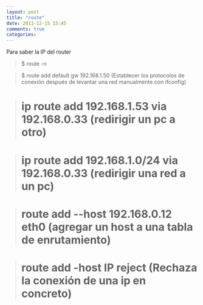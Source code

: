 ```yaml
---
layout: post
title: "route"
date: 2013-12-15 15:45
comments: true
categories: 
---
```

Para saber la IP del router

>$ route -n

>$ route add default gw 192.168.1.50 (Establecer los protocolos de conexión después de levantar una red manualmente con ifconfig)

># ip route add 192.168.1.53 via 192.168.0.33 (redirigir un pc a otro)

># ip route add 192.168.1.0/24 via 192.168.0.33 (redirigir una red a un pc)

># route add --host 192.168.0.12 eth0 (agregar un host a una tabla de enrutamiento)

># route add -host IP reject (Rechaza la conexión de una ip en concreto)

